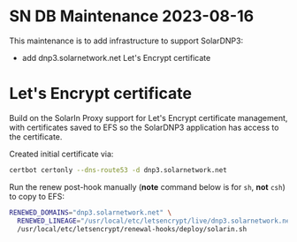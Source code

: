 # SN DB Maintenance 2023-08-16

This maintenance is to add infrastructure to support SolarDNP3:

 * add dnp3.solarnetwork.net Let's Encrypt certificate
 
# Let's Encrypt certificate

Build on the SolarIn Proxy support for Let's Encrypt certificate management, with certificates
saved to EFS so the SolarDNP3 application has access to the certificate.

Created initial certificate via:

```sh
certbot certonly --dns-route53 -d dnp3.solarnetwork.net
```

Run the renew post-hook manually (**note** command below is for `sh`, **not** `csh`) to copy to EFS:

```sh
RENEWED_DOMAINS="dnp3.solarnetwork.net" \
  RENEWED_LINEAGE="/usr/local/etc/letsencrypt/live/dnp3.solarnetwork.net" \
  /usr/local/etc/letsencrypt/renewal-hooks/deploy/solarin.sh
```
